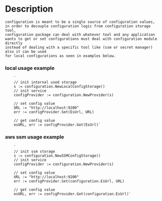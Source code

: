 # Description
    configuration is meant to be a single source of configuration values, 
    in order to decouple configuration logic from configuration storage tool,  
    configuration package can deal with whatever tool and any application
    wants to get or set configurations must deal with configuration module directly
    instead of dealing with a specific tool like (ssm or secret manager) also it can be used
    for local configurations as seen in examples below.

### local usage example
        `   
        // init internal used storage
        s := configuration.NewLocalConfigStorage()
        // init service
	    configProvider := configuration.NewProvider(s)
	    
        // set config value
        URL := "http://localhost:9200"
	    err := configProvider.Set(EsUrl, URL)

        // get config value
        esURL, err := configProvider.Get(EsUrl)`

### aws ssm usage example
        ` 
        // init ssm storage
        s := configuration.NewSSMConfigStorage()
        // init service
	    configProvider := configuration.NewProvider(s)
	    
        // set config value
        URL := "http://localhost:9200"
	    err := configProvider.Set(configuration.EsUrl, URL)

        // get config value
        esURL, err := configProvider.Get(configuration.EsUrl)`
